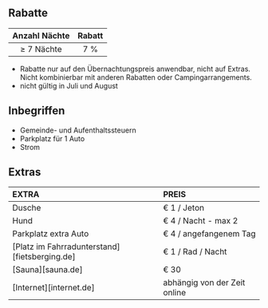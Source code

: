 
## Rabatte

Anzahl Nächte  | Rabatt       
:-------------:|:-----------:|       
≥ 7 Nächte     | 7 %                                       

- Rabatte nur auf den Übernachtungspreis anwendbar, nicht auf Extras. Nicht kombinierbar mit anderen Rabatten oder Campingarrangements.
- nicht gültig in Juli und August


## Inbegriffen

- Gemeinde- und Aufenthaltssteuern
- Parkplatz für 1 Auto
- Strom

## Extras

EXTRA             | PREIS 
:------------------|:-----------|
Dusche       | € 1 / Jeton
Hund              | € 4 / Nacht - max 2 
Parkplatz extra Auto  | € 4 / angefangenem Tag
[Platz im Fahrradunterstand][fietsberging.de]| € 1 / Rad / Nacht
[Sauna][sauna.de]   | € 30
[Internet][internet.de]| abhängig von der Zeit online
